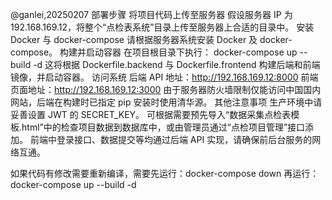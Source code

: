@ganlei,20250207
部署步骤
将项目代码上传至服务器
假设服务器 IP 为 192.168.169.12，将整个“点检表系统”目录上传至服务器上合适的目录中。
安装 Docker 与 docker-compose
请根据服务器系统安装 Docker 及 docker-compose。
构建并启动容器
在项目根目录下执行：
docker-compose up --build -d
这将根据 Dockerfile.backend 与 Dockerfile.frontend 构建后端和前端镜像，并启动容器。
访问系统
后端 API 地址：http://192.168.169.12:8000
前端页面地址：http://192.168.169.12:3000
由于服务器防火墙限制仅能访问中国国内网站，后端在构建时已指定 pip 安装时使用清华源。
其他注意事项
生产环境中请妥善设置 JWT 的 SECRET_KEY。
可根据需要预先导入“数据采集点检表模板.html”中的检查项目数据到数据库中，或由管理员通过“点检项目管理”接口添加。
前端中登录接口、数据提交等均通过后端 API 实现，请确保前后台服务的网络互通。

如果代码有修改需要重新编译，需要先运行：docker-compose down
再运行：docker-compose up --build -d